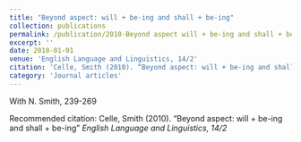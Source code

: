 ```yaml
---
title: "Beyond aspect: will + be-ing and shall + be-ing"
collection: publications
permalink: /publication/2010-Beyond aspect will + be-ing and shall + be-ing
excerpt: ''
date: 2010-01-01
venue: 'English Language and Linguistics, 14/2'
citation: 'Celle, Smith (2010). “Beyond aspect: will + be-ing and shall + be-ing” <i>English Language and Linguistics, 14/2</i>'
category: 'Journal articles'
---
```

With N. Smith, 239-269

Recommended citation: Celle, Smith (2010). “Beyond aspect: will + be-ing and shall + be-ing” <i>English Language and Linguistics, 14/2</i>